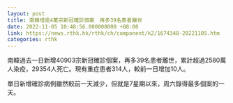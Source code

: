 ```yaml
---
layout: post
title: 南韓增逾4萬宗新冠確診個案　再多39名患者離世
date: 2022-11-05 10:48:56.000000000 +08:00
link: https://news.rthk.hk/rthk/ch/component/k2/1674348-20221105.htm
categories: rthk
---
```


南韓過去一日新增40903宗新冠確診個案，再多39名患者離世，累計超過2580萬人染疫，29354人死亡。現有重症患者314人，較前一日增加10人。

單日新增確診病例雖然較前一天減少，但就是7星期以來，周六錄得最多個案的一天。
